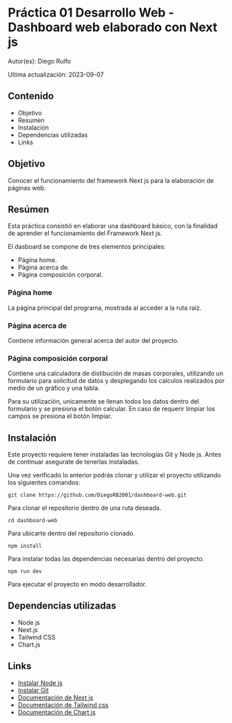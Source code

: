 # Práctica 01 Desarrollo Web - Dashboard web elaborado con Next js

Autor(es): Diego Rulfo  

Ultima actualización: 2023-09-07

## Contenido
- Objetivo
- Resumen
- Instalación
- Dependencias utilizadas
- Links

## Objetivo
 Conocer el funcionamiento del framework Next js para la elaboración de páginas web.

## Resúmen
Esta práctica consistió en elaborar una dashboard básico, con la finalidad de aprender el funcionamiento del Framework Next js. 

El dasboard se compone de tres elementos principales:

- Página home. 
- Página acerca de.
- Página composición corporal. 

### Página home
La página principal del programa, mostrada al acceder a la ruta raíz.

### Página acerca de 
Contiene información general acerca del autor del proyecto.

### Página composición corporal 
Contiene una calculadora de distibución de masas corporales, utilizando un formulario para solicitud de datos y desplegando los calculos realizados por medio de un gráfico y una tabla.

Para su utilización, unicamente se llenan todos los datos dentro del formulario y se presiona el botón calcular. En caso de requerir limpiar los campos se presiona el botón limpiar.

## Instalación

Este proyecto requiere tener instaladas las tecnologías Git y Node js. Antes de continuar asegurate de tenerlas instaladas.

Una vez verificado lo anterior podrás clonar y utilizar el proyecto utilizando los siguientes comandos:

```git clone https://github.com/DiegoRB2001/dashboard-web.git```

Para clonar el repositorio dentro de una ruta deseada.

```cd dashboard-web```

Para ubicarte dentro del repositorio clonado.

```npm install```

Para instalar todas las dependencias necesarias dentro del proyecto.

```npm run dev```

Para ejecutar el proyecto en modo desarrollador.

## Dependencias utilizadas
- Node js
- Next.js
- Tailwind CSS
- Chart.js

## Links
- [Instalar Node js](https://nodejs.org/es)
- [Instalar Git](https://git-scm.com/downloads)
- [Documentación de Next js](https://nextjs.org/docs)
- [Documentación de Tailwind css](https://tailwindcss.com/docs/installation)
- [Documentación de Chart js](https://www.chartjs.org/docs/latest/)
